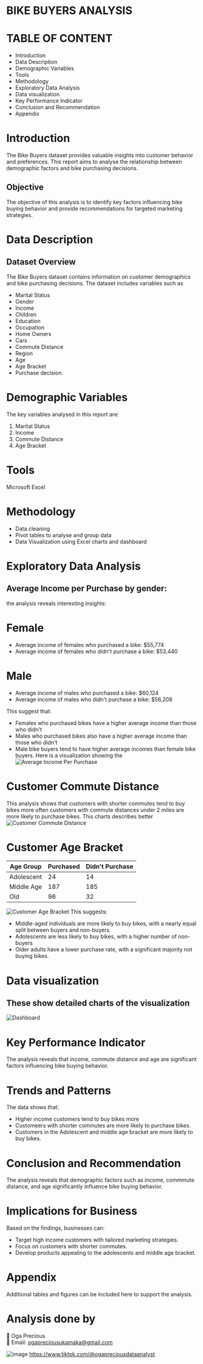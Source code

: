 # BIKE BUYERS ANALYSIS
# TABLE OF CONTENT
* Introduction
* Data Description
* Demographic Variables
* Tools
* Methodology
* Exploratory Data Analysis
* Data visualization
* Key Performance Indicator
* Conclusion and Recommendation
* Appendix

# Introduction
The Bike Buyers dataset provides valuable insights into customer behavior and preferences. This report aims to analyse the relationship between demographic factors and bike purchasing decisions.
## Objective
The objective of this analysis is to identify key factors influencing bike buying behavior and provide recommendations for targeted marketing strategies.

# Data Description

## Dataset Overview
The Bike Buyers dataset contains information on customer demographics and bike purchasing decisions. The dataset includes variables such as
* Marital Status
* Gender
* Income
* Children
* Education
* Occupation
* Home Owners
* Cars
* Commute Distance
* Region
* Age
* Age Bracket
* Purchase decision.

# Demographic Variables
The key variables analysed in this report are:
1. Marital Status
2. Income
3. Commute Distance
4. Age Bracket

# Tools
Microsoft Excel

# Methodology
* Data cleaning
* Pivot tables to analyse and group data
* Data Visualization using Excel charts and dashboard 


# Exploratory Data Analysis
## Average Income per Purchase by gender: 
the analysis reveals interesting insights:
# Female
* Average income of females who purchased a bike: $55,774
* Average income of females who didn't purchase a bike: $53,440
# Male
* Average income of males who purchased a bike: $60,124
* Average income of males who didn't purchase a bike: $56,208

This suggest that:
* Females who purchased bikes have a higher average income than those who didn't
* Males who purchased bikes also have a higher average income than those who didn't
* Male bike buyers tend to have higher average incomes than female bike buyers.
Here is a visualization showing the ![Average Income Per Purchase](https://github.com/OgaPrecious/Excel-Project-on-Bike-Sales-/blob/main/Pivot%20table%201_1.png)                            
# Customer Commute Distance
This analysis shows that customers with shorter commutes tend to buy bikes more often
customers with commute distances under 2 miles are more likely to purchase bikes.
This charts describes better![Customer Commute Distance](https://github.com/OgaPrecious/Excel-Project-on-Bike-Sales-/blob/main/Pivot%20table%201_2.png)


# Customer Age Bracket
Age Group| Purchased| Didn't Purchase|
|--------|---------|----------------|
|Adolescent| 24| 14|
|Middle Age| 187| 185|
|Old| 96| 32|
![Customer Age Bracket](https://github.com/OgaPrecious/Excel-Project-on-Bike-Sales-/blob/main/Pivot%20Table%20two_1.png)
This suggests:
* Middle-aged individuals are more likely to buy bikes, with a nearly equal split between buyers and non-buyers.
* Adolescents are less likely to buy bikes, with a higher number of non-buyers
* Older adults have a lower purchase rate, with a significant majority not buying bikes.

# Data visualization
## These show detailed charts of the visualization
![Dashboard](https://github.com/OgaPrecious/Excel-Project-on-Bike-Sales-/blob/main/Dashboard.png)

# Key Performance Indicator
The analysis reveals that income, commute distance and age are significant factors influencing bike buying behavior.

# Trends and Patterns
The data shows that:
* Higher income customers tend to buy bikes more
* Customeers with shorter commutes are more likely to purchase bikes.
* Customers in the Adolescent and middle  age bracket are more likely to buy bikes.

# Conclusion and Recommendation
The analysis reveals that demographic factors such as income, commmute distance, and age significantly influence bike buying behavior.

# Implications for Business
Based on the findings, businesses can:
* Target high income customers with tailored marketing strategies.
* Focus on customers with shorter commutes.
* Develop products appealing to the adolescents and middle age bracket.

# Appendix
Additional tables and figures can be included here to support the analysis.

# Analysis done by 
📛 Oga Precious  
📧 Email: ogapreciousukamaka@gmail.com  

![image](https://github.com/user-attachments/assets/b1a9565f-352d-418f-8087-3b34341463ec) https://www.tiktok.com/@ogapreciousdataanalyst



  


